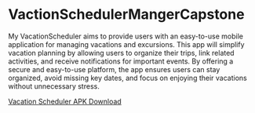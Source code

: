 # VactionSchedulerMangerCapstone

<p>My VacationScheduler aims to provide users with an easy-to-use mobile application for managing vacations and excursions. This app will simplify vacation planning by allowing users to organize their trips, link related activities, and receive notifications for important events. By offering a secure and easy-to-use platform, the app ensures users can stay organized, avoid missing key dates, and focus on enjoying their vacations without unnecessary stress.</p>

<a href="https://raw.githubusercontent.com/JordanNitta/VactionSchedulerMangerCapstone/main/app-release.apk" download>Vacation Scheduler APK Download</a>
